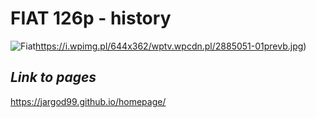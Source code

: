 # FIAT 126p - history
![Fiat](https://i.wpimg.pl/644x362/wptv.wpcdn.pl/2885051-01prevb.jpg)https://i.wpimg.pl/644x362/wptv.wpcdn.pl/2885051-01prevb.jpg)
## *Link to pages*
https://jargod99.github.io/homepage/
